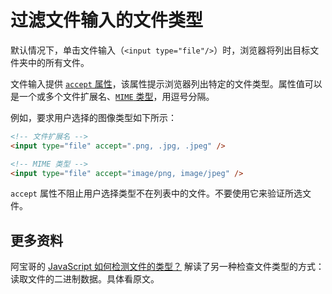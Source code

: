 # 过滤文件输入的文件类型

默认情况下，单击文件输入（`<input type="file"/>`）时，浏览器将列出目标文件夹中的所有文件。

文件输入提供 [`accept` 属性](https://developer.mozilla.org/en-US/docs/Web/HTML/Attributes/accept)，该属性提示浏览器列出特定的文件类型。属性值可以是一个或多个文件扩展名、[`MIME` 类型](https://developer.mozilla.org/zh-CN/docs/Web/HTTP/Basics_of_HTTP/MIME_Types)，用逗号分隔。

例如，要求用户选择的图像类型如下所示：

```html
<!-- 文件扩展名 -->
<input type="file" accept=".png, .jpg, .jpeg" />

<!-- MIME 类型 -->
<input type="file" accept="image/png, image/jpeg" />
```

`accept` 属性不阻止用户选择类型不在列表中的文件。不要使用它来验证所选文件。

## 更多资料

阿宝哥的 [JavaScript 如何检测文件的类型？](https://juejin.cn/post/6971935704938971173) 解读了另一种检查文件类型的方式：读取文件的二进制数据。具体看原文。

